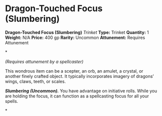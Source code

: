# Dragon-Touched Focus (Slumbering)

**Dragon-Touched Focus (Slumbering)**
_Trinket_
**Type:** Trinket
**Quantity:** 1
**Weight:** N/A
**Price:** 400 gp
**Rarity:** Uncommon
**Attunement:** Requires Attunement

*<div class="item-attunement"><i>(Requires attunement by a spellcaster)</i><p>This wondrous item can be a scepter, an orb, an amulet, a crystal, or another finely crafted object. It typically incorporates imagery of dragons’ wings, claws, teeth, or scales.

***Slumbering (Uncommon).*** You have advantage on initiative rolls. While you are holding the focus, it can function as a spellcasting focus for all your spells. </p>*